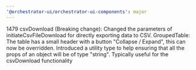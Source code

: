 ```yaml
---
'@orchestrator-ui/orchestrator-ui-components': major
---
```


1479 csvDownload (Breaking change): Changed the parameters of initiateCsvFileDownload for directly exporting data to CSV. GroupedTable: The table has a small header with a button "Collapse / Expand", this can now be overridden. Introduced a utility type to help ensuring that all the props of an object will be of type "string". Typically useful for the csvDownload functionality
